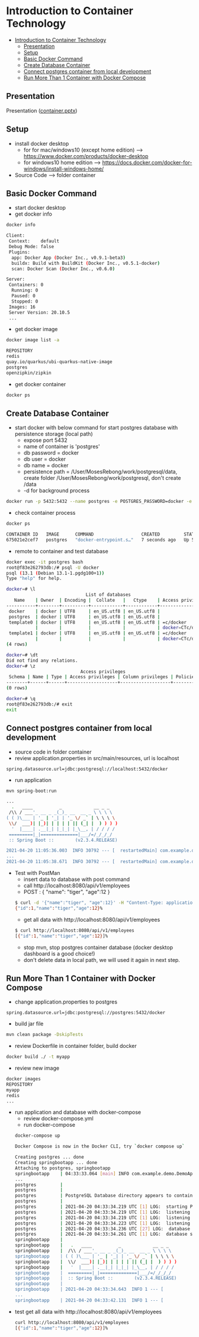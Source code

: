 # Introduction to Container Technology
<!-- TOC -->

- [Introduction to Container Technology](#introduction-to-container-technology)
  - [Presentation](#presentation)
  - [Setup](#setup)
  - [Basic Docker Command](#basic-docker-command)
  - [Create Database Container](#create-database-container)
  - [Connect postgres container from local development](#connect-postgres-container-from-local-development)
  - [Run More Than 1 Container with Docker Compose](#run-more-than-1-container-with-docker-compose)

<!-- /TOC -->

## Presentation

Presentation ([container.pptx](presentation/container.pptx))

## Setup

- install docker desktop
  - for for mac/windows10 (except home edition) --> https://www.docker.com/products/docker-desktop
  - for windows10 home edition --> https://docs.docker.com/docker-for-windows/install-windows-home/
- Source Code --> folder container

## Basic Docker Command

- start docker desktop
- get docker info
```bash
docker info
```
```bash
Client:
 Context:    default
 Debug Mode: false
 Plugins:
  app: Docker App (Docker Inc., v0.9.1-beta3)
  buildx: Build with BuildKit (Docker Inc., v0.5.1-docker)
  scan: Docker Scan (Docker Inc., v0.6.0)

Server:
 Containers: 0
  Running: 0
  Paused: 0
  Stopped: 0
 Images: 16
 Server Version: 20.10.5
 ...
```
- get docker image
```bash
docker image list -a
```
```bash
REPOSITORY                                                                          TAG                  IMAGE ID       CREATED         SIZE
redis                                                                               latest               a617c1c92774   5 weeks ago     105MB
quay.io/quarkus/ubi-quarkus-native-image                                            21.0.0-java11        31ccea2b17ae   2 months ago    1.39GB
postgres                                                                            latest               4ea2949e4cb8   2 months ago    314MB
openzipkin/zipkin                                                                   latest               9b4acc3eb019   3 months ago    150MB
```
- get docker container
```bash
docker ps
```

## Create Database Container
- start docker with below command for start postgres database with persistence storage (local path)
  - expose port 5432
  - name of container is 'postgres'
  - db password = docker
  - db user = docker
  - db name = docker
  - persistence path = /User/MosesRebong/work/postgresql/data, create folder /User/MosesRebong/work/postgresql, don't create /data
  - -d for background process
```bash
docker run -p 5432:5432 --name postgres -e POSTGRES_PASSWORD=docker -e POSTGRES_USER=docker -e POSTGRES_DB=docker -d -v /Users/MosesRebong/work/postgresql/data:/var/lib/postgresql/data postgres
```

- check container process
```bash
docker ps
```
```bash
CONTAINER ID   IMAGE      COMMAND                  CREATED         STATUS         PORTS                    NAMES
675021e2cef7   postgres   "docker-entrypoint.s…"   7 seconds ago   Up 5 seconds   0.0.0.0:5432->5432/tcp   postgres
```
- remote to container and test database
```bash
docker exec -it postgres bash
root@f83e262793db:/# psql -U docker
psql (13.1 (Debian 13.1-1.pgdg100+1))
Type "help" for help.

docker=# \l
                              List of databases
   Name    | Owner  | Encoding |  Collate   |   Ctype    | Access privileges
-----------+--------+----------+------------+------------+-------------------
 docker    | docker | UTF8     | en_US.utf8 | en_US.utf8 |
 postgres  | docker | UTF8     | en_US.utf8 | en_US.utf8 |
 template0 | docker | UTF8     | en_US.utf8 | en_US.utf8 | =c/docker        +
           |        |          |            |            | docker=CTc/docker
 template1 | docker | UTF8     | en_US.utf8 | en_US.utf8 | =c/docker        +
           |        |          |            |            | docker=CTc/docker
(4 rows)

docker=# \dt
Did not find any relations.
docker=# \z
                            Access privileges
 Schema | Name | Type | Access privileges | Column privileges | Policies
--------+------+------+-------------------+-------------------+----------
(0 rows)

docker=# \q
root@f83e262793db:/# exit
exit
```

## Connect postgres container from local development

- source code in folder container
- review application.properties in src/main/resources, url is localhost
```properties
spring.datasource.url=jdbc:postgresql://localhost:5432/docker
```
- run application
```bash
mvn spring-boot:run
```
```bash
...
  .   ____          _            __ _ _
 /\\ / ___'_ __ _ _(_)_ __  __ _ \ \ \ \
( ( )\___ | '_ | '_| | '_ \/ _` | \ \ \ \
 \\/  ___)| |_)| | | | | || (_| |  ) ) ) )
  '  |____| .__|_| |_|_| |_\__, | / / / /
 =========|_|==============|___/=/_/_/_/
 :: Spring Boot ::        (v2.3.4.RELEASE)

2021-04-20 11:05:36.003  INFO 30792 --- [  restartedMain] com.example.demo.DemoApplication         : Starting DemoApplication on ckongman-mac with PID 30792 (/Users/MosesRebong/work/workspace/app-modern/container/target/classes started by ckongman in /Users/MosesRebong/work/workspace/app-modern/container)
...
2021-04-20 11:05:38.671  INFO 30792 --- [  restartedMain] com.example.demo.DemoApplication         : Started DemoApplication in 7.995 seconds (JVM running for 8.448)
```
- Test with PostMan
  - insert data to database with post command
  - call http://localhost:8080/api/v1/employees
  - POST : { "name": "tiger", "age":12 }
  ```bash
  $ curl -d '{"name":"tiger", "age":12}' -H "Content-Type: application/json" -X POST http://localhost:8080/api/v1/employees
  {"id":1,"name":"tiger","age":12}%
  ```
  - get all data with http://localhost:8080/api/v1/employees
  ```bash
  $ curl http://localhost:8080/api/v1/employees
  [{"id":1,"name":"tiger","age":12}]%
  ```
  - stop mvn, stop postgres container database (docker desktop dashboard is a good choice!)
  - don't delete data in local path, we will used it again in next step.

## Run More Than 1 Container with Docker Compose
- change application.properties to postgres
```properties
spring.datasource.url=jdbc:postgresql://postgres:5432/docker
```
- build jar file
```bash
mvn clean package -DskipTests
```
- review Dockerfile in container folder, build docker 
```bash
docker build ./ -t myapp
```
- review new image
```bash
docker images
REPOSITORY                                                                          TAG                  IMAGE ID       CREATED         SIZE
myapp                                                                               latest               b16111d01abc   5 minutes ago   142MB
redis                                                                               latest               a617c1c92774   5 weeks ago     105MB
...
```
- run application and database with docker-compose
  - review docker-compose.yml
  - run docker-compose
  ```bash
  docker-compose up
  ```
  ```bash
  Docker Compose is now in the Docker CLI, try `docker compose up`

  Creating postgres ... done
  Creating springbootapp ... done
  Attaching to postgres, springbootapp
  springbootapp    | 04:33:33.064 [main] INFO com.example.demo.DemoApplication - Init the application...
  ...
  postgres         |
  postgres         |
  postgres         | PostgreSQL Database directory appears to contain a database; Skipping initialization
  postgres         |
  postgres         | 2021-04-20 04:33:34.219 UTC [1] LOG:  starting PostgreSQL 13.1 (Debian 13.1-1.pgdg100+1) on x86_64-pc-linux-gnu, compiled by gcc (Debian 8.3.0-6) 8.3.0, 64-bit
  postgres         | 2021-04-20 04:33:34.219 UTC [1] LOG:  listening on IPv4 address "0.0.0.0", port 5432
  postgres         | 2021-04-20 04:33:34.219 UTC [1] LOG:  listening on IPv6 address "::", port 5432
  postgres         | 2021-04-20 04:33:34.223 UTC [1] LOG:  listening on Unix socket "/var/run/postgresql/.s.PGSQL.5432"
  postgres         | 2021-04-20 04:33:34.236 UTC [27] LOG:  database system was shut down at 2021-04-20 04:21:44 UTC
  postgres         | 2021-04-20 04:33:34.261 UTC [1] LOG:  database system is ready to accept connections
  springbootapp    |
  springbootapp    |   .   ____          _            __ _ _
  springbootapp    |  /\\ / ___'_ __ _ _(_)_ __  __ _ \ \ \ \
  springbootapp    | ( ( )\___ | '_ | '_| | '_ \/ _` | \ \ \ \
  springbootapp    |  \\/  ___)| |_)| | | | | || (_| |  ) ) ) )
  springbootapp    |   '  |____| .__|_| |_|_| |_\__, | / / / /
  springbootapp    |  =========|_|==============|___/=/_/_/_/
  springbootapp    |  :: Spring Boot ::        (v2.3.4.RELEASE)
  springbootapp    |
  springbootapp    | 2021-04-20 04:33:34.643  INFO 1 --- [           main] com.example.demo.DemoApplication
  ...
  springbootapp    | 2021-04-20 04:33:42.131  INFO 1 --- [           main] com.example.demo.DemoApplication         : Started DemoApplication in 8.586 seconds (JVM running for 9.913)
  ```
- test get all data with http://localhost:8080/api/v1/employees
  ```bash
  curl http://localhost:8080/api/v1/employees
  [{"id":1,"name":"tiger","age":12}]%
  ```





